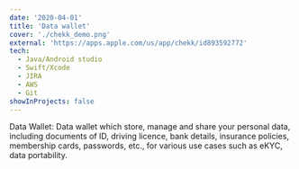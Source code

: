```yaml
---
date: '2020-04-01'
title: 'Data wallet'
cover: './chekk_demo.png'
external: 'https://apps.apple.com/us/app/chekk/id893592772'
tech:
  - Java/Android studio
  - Swift/Xcode
  - JIRA
  - AWS
  - Git
showInProjects: false
---
```


Data Wallet: Data wallet which store, manage and share your personal data, including documents of ID, driving licence, bank details, insurance policies, membership cards, passwords, etc., for various use cases such as eKYC, data portability.
